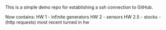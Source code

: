This is a simple demo repo for establishing a ssh connection to GitHub.

Now contains:
  HW 1 - infinite generators
  HW 2 - sensors
  HW 2.5 - stocks - (http requests)
  most recent turned in hw

